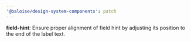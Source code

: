 ```yaml
---
'@baloise/design-system-components': patch
---
```


**field-hint**: Ensure proper alignment of field hint by adjusting its position to the end of the label text.
